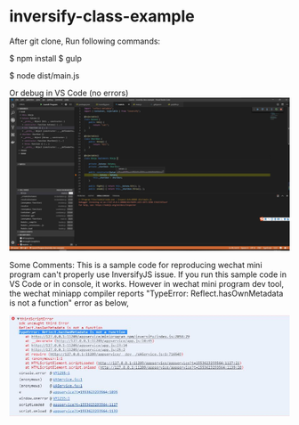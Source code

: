 # inversify-class-example
After git clone, Run following commands:

$ npm install
$ gulp

$ node dist/main.js

Or debug in VS Code (no errors)
![Screenshot](reflect-works-standalone.jpg)

Some Comments:
This is a sample code for reproducing wechat mini program can't properly use InversifyJS issue. If you run this sample code in VS Code or in console, it works. However in wechat mini program dev tool, the wechat miniapp compiler reports "TypeError: Reflect.hasOwnMetadata is not a function" error as below,

![Screenshot](reflect-metadata-issue.jpg)

